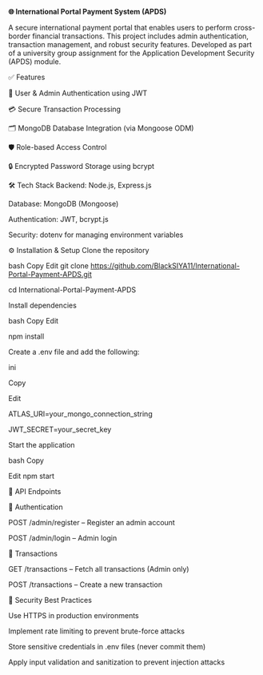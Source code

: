 **🌐 International Portal Payment System (APDS)**

A secure international payment portal that enables users to perform cross-border financial transactions. This project includes admin authentication, transaction management, and robust security features. Developed as part of a university group assignment for the Application Development Security (APDS) module.

✅ Features

🔐 User & Admin Authentication using JWT

💳 Secure Transaction Processing

🗂️ MongoDB Database Integration (via Mongoose ODM)

🛡️ Role-based Access Control

🔒 Encrypted Password Storage using bcrypt

🛠 Tech Stack
Backend: Node.js, Express.js

Database: MongoDB (Mongoose)

Authentication: JWT, bcrypt.js

Security: dotenv for managing environment variables

⚙️ Installation & Setup
Clone the repository

bash
Copy
Edit
git clone https://github.com/BlackSIYA11/International-Portal-Payment-APDS.git

cd International-Portal-Payment-APDS

Install dependencies

bash
Copy
Edit

npm install

Create a .env file and add the following:

ini

Copy

Edit

ATLAS_URI=your_mongo_connection_string

JWT_SECRET=your_secret_key

Start the application

bash
Copy

Edit
npm start

📡 API Endpoints

🔑 Authentication

POST /admin/register – Register an admin account

POST /admin/login – Admin login

💼 Transactions

GET /transactions – Fetch all transactions (Admin only)

POST /transactions – Create a new transaction

🔐 Security Best Practices

Use HTTPS in production environments

Implement rate limiting to prevent brute-force attacks

Store sensitive credentials in .env files (never commit them)

Apply input validation and sanitization to prevent injection attacks
